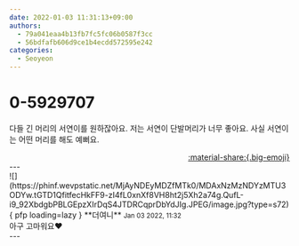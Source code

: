 ```yaml
---
date: 2022-01-03 11:31:13+09:00
authors:
  - 79a041eaa4b13fb7fc5fc06b0587f3cc
  - 56bdfafb606d9ce1b4ecdd572595e242
categories:
  - Seoyeon
---
```


# 0-5929707

<div class="post-container" markdown="1">
<div class="content-container md-sidebar__scrollwrap" markdown="1">

다들 긴 머리의 서연이를 원하잖아요. 저는 서연이 단발머리가 너무 좋아요. 사실 서연이는 어떤 머리를 해도 예뻐요.

</div>
</div>

<div style="text-align: right;" markdown="1">
<a href="https://weverse.io/fromis9/fanpost/0-5929707" style="text-align: right;">:material-share:{.big-emoji}</a>
</div>
---

<div class="comments-container md-sidebar__scrollwrap" markdown="1">
<div class="comment" markdown="1">
<div class='id-container' markdown="1">
![](https://phinf.wevpstatic.net/MjAyNDEyMDZfMTk0/MDAxNzMzNDYzMTU3ODYw.tGTD1QfitfecHkFF9-zI4fL0xnXf8VH8ht2j5Xh2a74g.QufL-i9_92XbdgbPBLGEpzXIrDqS4JTDRCqprDbYdJIg.JPEG/image.jpg?type=s72){ pfp loading=lazy }
**<span class="artist">더여니</span>** <small>Jan 03 2022, 11:32</small><br>
</div>
<div class='comment-body' markdown="1">
아구 고마워요❤️
</div>
</div>
</div>
---
